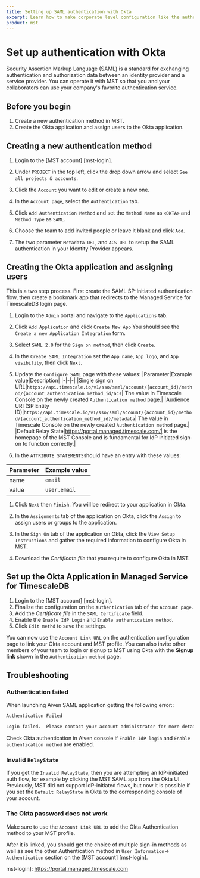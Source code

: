 ```yaml
---
title: Setting up SAML authentication with Okta
excerpt: Learn how to make corporate level configuration like the authentication setup on Managed Service for TimescaleDB 
product: mst
---
```


# Set up authentication with Okta

Security Assertion Markup Language (SAML) is a standard for exchanging authentication
and authorization data between an identity provider and a service provider. You can operate
it with MST so that you and your collaborators can use your company's favorite authentication service.

## Before you begin

1.  Create a new authentication method in MST.
1.  Create the Okta application and assign users to the Okta application.

<procedure>

## Creating a new authentication method

1.  Login to the [MST account] [mst-login].

1.  Under `PROJECT` in the top left, click the drop down arrow and select `See all projects & accounts`.

1.  Click the `Account` you want to edit or create a new one.

1.  In the `Account page`, select the `Authentication` tab.

1.  Click `Add Authentication Method` and set the `Method Name` as `<OKTA>` and
    `Method Type` as `SAML`.

1.  Choose the team to add invited people or leave it blank and click `Add`.

1.  The two parameter `Metadata URL`, and `ACS URL` to setup the SAML
    authentication in your Identity Provider appears.

</procedure>

## Creating the Okta application and assigning users

This is a two step process. First create the SAML SP-Initiated
authentication flow, then create a bookmark app that redirects to
the Managed Service for TimescaleDB login page.

<procedure>

1.  Login to the `Admin` portal and navigate to the `Applications` tab.

1.  Click `Add Application` and click `Create New App` You should see
    the `Create a new Application Integration` form.

1.  Select `SAML 2.0` for the `Sign on method`, then click `Create`.

1.  In the `Create SAML Integration` set the `App name`, `App logo`, and `App visibility`,
    then click `Next`.

1.  Update the `Configure SAML` page with these values:
    |Parameter|Example value|Description|
   |-|-|-|
   |Single sign on URL|`https://api.timescale.io/v1/sso/saml/account/{account_id}/method/{account_authentication_method_id/acs`|
   The value in Timescale Console on the newly created `Authentication method` page.|
   |Audience URI (SP Entity ID)|`https://api.timescale.io/v1/sso/saml/account/{account_id}/method/{account_authentication_method_id}/metadata`|
   The value in Timescale Console on the newly created `Authentication method` page.|
   |Default Relay State|https://portal.managed.timescale.com/| is the homepage
   of the MST Console and is fundamental for IdP initiated sign-on to function
   correctly.|

1.  In the `ATTRIBUTE STATEMENTS`should have an entry with these values:

   |Parameter|Example value|
   |-|-|
   |name|`email`|
   |value|`user.email`|

1.  Click `Next` then `Finish`. You will be redirect to your application in Okta.

1.  In the `Assignments` tab of the application on Okta, click the `Assign` to assign
    users or groups to the application.

1.  In the `Sign On` tab of the application on Okta, click the `View Setup Instructions`
    and gather the required information to configure Okta in MST.
1.  Download the *Certificate file* that you require to configure Okta in MST.

</procedure>

## Set up the Okta Application in Managed Service for TimescaleDB

<procedure>

1.  Login to the [MST account] [mst-login].
1.  Finalize the configuration on the `Authentication` tab of the `Account page`.
1.  Add the *Certificate file* in the `SAML Certificate` field.
1.  Enable the `Enable IdP Login` and `Enable authentication method`.
1.  Click `Edit methd` to save the settings.

</procedure>

You can now use the `Account Link URL` on the authentication configuration page
to link your Okta account and MST profile. You can also invite other members of
your team to login or signup to MST using Okta with the **Signup link** shown in
the `Authentication method` page.

## Troubleshooting

### Authentication failed

When launching Aiven SAML application getting the following error::

   ```bash
   Authentication Failed

   Login failed.  Please contact your account administrator for more details.
   ```

Check Okta authentication in Aiven console if `Enable IdP login` and `Enable authentication method` are
enabled.

### Invalid `RelayState`

If you get the `Invalid RelayState`, then you are attempting an IdP-initiated
auth flow, for example by clicking the MST SAML app from the Okta UI.
Previously, MST did not support IdP-initiated flows, but now it is possible if
you set the `Default RelayState` in Okta to the corresponding console of your
account.

### The Okta password does not work

Make sure to use the `Account Link URL` to add the Okta Authentication method to your MST profile.

After it is linked, you should get the choice of multiple sign-in methods as well as see the other
Authentication method in `User Information`-> `Authentication` section on the [MST account] [mst-login].

mst-login]: <https://portal.managed.timescale.com>
